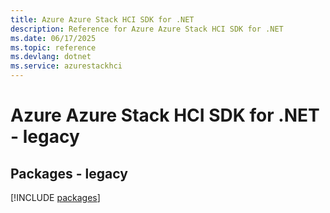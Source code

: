 ```yaml
---
title: Azure Azure Stack HCI SDK for .NET
description: Reference for Azure Azure Stack HCI SDK for .NET
ms.date: 06/17/2025
ms.topic: reference
ms.devlang: dotnet
ms.service: azurestackhci
---
```

# Azure Azure Stack HCI SDK for .NET - legacy
## Packages - legacy
[!INCLUDE [packages](azure-stack-hci-index.md)]